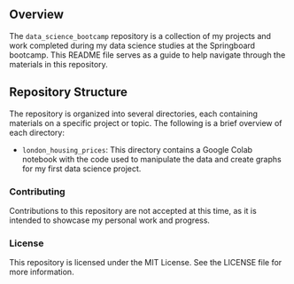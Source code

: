 ## Overview
The `data_science_bootcamp` repository is a collection of my projects and work completed during my data science studies at the Springboard bootcamp. This README file serves as a guide to help navigate through the materials in this repository.

## Repository Structure
The repository is organized into several directories, each containing materials on a specific project or topic. The following is a brief overview of each directory:

* `london_housing_prices`: This directory contains a Google Colab notebook with the code used to manipulate the data and create graphs for my first data science project. 


<!--project2: This directory contains materials related to my second data science project, including the project proposal, data sources, code, and report.
lecture_notes: This directory contains notes taken during lectures and workshops at the bootcamp.
exercises: This directory contains exercises that can be used to reinforce the concepts presented in the materials.
datasets: This directory contains datasets used throughout the materials in this repository.-->




### Contributing
Contributions to this repository are not accepted at this time, as it is intended to showcase my personal work and progress.

### License
This repository is licensed under the MIT License. See the LICENSE file for more information.
